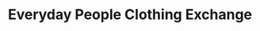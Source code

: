 ---
title: "Everyday People Clothing Exchange"
url: /saint-paul/everyday-people-clothing-exchange/
shop: clothes
---